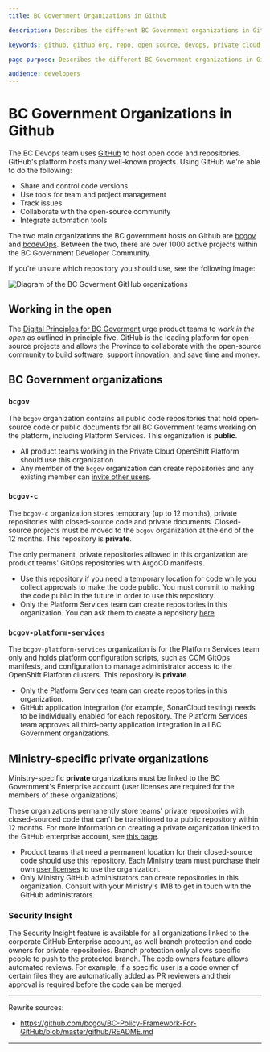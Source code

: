 ```yaml
---
title: BC Government Organizations in Github

description: Describes the different BC Government organizations in GitHub

keywords: github, github org, repo, open source, devops, private cloud, openshift, github enterprise

page purpose: Describes the different BC Government organizations in GitHub, what they're used for, and who can use them.

audience: developers
---
```


# BC Government Organizations in Github

The BC Devops team uses [GitHub](https://github.com) to host open code and repositories. GitHub's platform hosts many well-known projects. Using GitHub we're able to do the following:
* Share and control code versions
* Use tools for team and project management
* Track issues
* Collaborate with the open-source community
* Integrate automation tools

The two main organizations the BC government hosts on Github are [bcgov](https://github.com/bcgov) and [bcdevOps](https://github.com/bcdevOps). Between the two, there are over 1000 active projects within the BC Government Developer Community.

If you're unsure which repository you should use, see the following image:

![Diagram of the BC Goverment GitHub organizations](../images/GitHub_Org-Guide.png) <!-- need to import image -->

## Working in the open

The [Digital Principles for BC Goverment](https://digital.gov.bc.ca/resources/digital-principles) urge product teams to _work in the open_ as outlined in principle five. GitHub is the leading platform for open-source projects and allows the Province to collaborate with the open-source community to build software, support innovation, and save time and money.

## BC Government organizations

### `bcgov`

The `bcgov` organization contains all public code repositories that hold open-source code or public documents for all BC Government teams working on the platform, including Platform Services. This organization is **public**.
* All product teams working in the Private Cloud OpenShift Platform should use this organization
* Any member of the `bcgov` organization can create repositories and any existing member can [invite other users](https://just-ask-web-bdec76-prod.apps.silver.devops.gov.bc.ca/).

### `bcgov-c`

The `bcgov-c` organization stores temporary (up to 12 months), private repositories with closed-source code and private documents. Closed-source projects must be moved to the `bcgov` organization at the end of the 12 months. This repository is **private**.

The only permanent, private repositories allowed in this organization are product teams' <!-- correct? multiple teams possessive? Or is the product team one team? --> GitOps repositories with ArgoCD manifests.

* Use this repository if you need a temporary location for code while you collect approvals to make the code public. You must commit to making the code public in the future in order to use this repository.
* Only the Platform Services team can create repositories in this organization. You can ask them to create a repository [here](https://github.com/BCDevOps/devops-requests/issues/new?assignees=caggles%2C+ShellyXueHan%2C+mitovskaol%2C+patricksimonian&labels=github-repo%2C+pending&template=github_repo_request.md&title=).

### `bcgov-platform-services`

The `bcgov-platform-services` organization is for the Platform Services team only and holds platform configuration scripts, such as CCM GitOps manifests, and configuration to manage administrator access to the OpenShift Platform clusters. This repository is **private**.

<!-- PLEASE CHECK THE ABOVE! It's a rewrite of the following but I'm unsure if it's correct:

*What is it for*: This org is used by  **Platform Services Team only**  and contains Platform configuration scripts such CCM GitOps manifests (this org allows for the guaranteed amount of GitHub Actions) as well as for managing the `Maintainer` (aka admin) access to the Openshift Platform clusters. All our public repos are contained in `bcgov` org.
-->
* Only the Platform Services team can create repositories in this organization.
* GitHub application integration (for example, SonarCloud testing) needs to be individually enabled for each repository. The Platform Services team approves all third-party application integration in all BC Government organizations. <!-- is this specific to this section? Or can it be moved? Or better yet, ommitted? -->

## Ministry-specific private organizations

Ministry-specific **private** organizations must be linked to the BC Government's Enterprise account (user licenses are required for the members of these organizations)

These organizations permanently store teams' private repositories with closed-sourced code that can't be transitioned to a public repository within 12 months. For more information on creating a private organization linked to the GitHub enterprise account, see [this page](https://developer.gov.bc.ca/Use-of-GitHub-Enterprise-User-Licenses-in-BC-Gov).
* Product teams that need a permanent location for their closed-source code should use this repository. Each Ministry team must purchase their own [user licenses]((https://developer.gov.bc.ca/Use-of-GitHub-Enterprise-User-Licenses-in-BC-Gov)) to use the organization.
* Only Ministry GitHub administrators can create repositories in this organization. Consult with your Ministry's IMB <!-- what is this? --> to get in touch with the GitHub administrators.

### Security Insight

The Security Insight feature is available for all organizations linked to the corporate GitHub Enterprise account, as well branch protection and code owners for private repositories. Branch protection only allows specific people to push to the protected branch. The code owners feature allows automated reviews. For example, if a specific user is a code owner of certain files they are automatically added as PR reviewers and their approval is required before the code can be merged.

---
Rewrite sources:
* https://github.com/bcgov/BC-Policy-Framework-For-GitHub/blob/master/github/README.md
---
